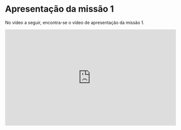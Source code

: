 # Apresentação da missão 1

No vídeo a seguir, encontra-se o vídeo de apresentação da missão 1.

<iframe width="560" height="315" src="https://www.youtube.com/embed/efdMY8p4EVk?si=nbXRQv_1mMDcWFPJ" title="YouTube video player" frameborder="0" allow="accelerometer; autoplay; clipboard-write; encrypted-media; gyroscope; picture-in-picture; web-share" referrerpolicy="strict-origin-when-cross-origin" allowfullscreen></iframe>
